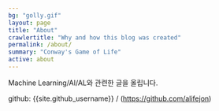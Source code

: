 ```yaml
---
bg: "golly.gif"
layout: page
title: "About"
crawlertitle: "Why and how this blog was created"
permalink: /about/
summary: "Conway's Game of Life"
active: about
---
```


Machine Learning/AI/AL와 관련한 글을 올립니다.

github: {{site.github_username}} / (https://github.com/alifejon)